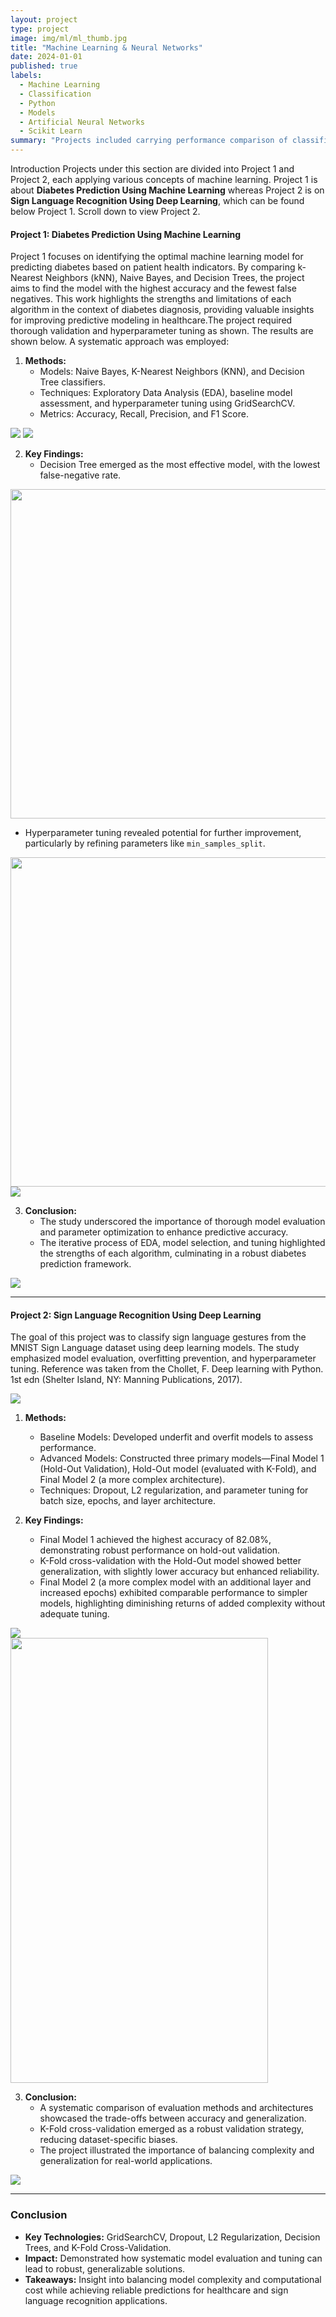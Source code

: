 ```yaml
---
layout: project
type: project
image: img/ml/ml_thumb.jpg
title: "Machine Learning & Neural Networks"
date: 2024-01-01
published: true
labels:
  - Machine Learning
  - Classification
  - Python
  - Models
  - Artificial Neural Networks
  - Scikit Learn
summary: "Projects included carrying performance comparison of classification algorithms such as k-Nearest Neighbors (kNN), Naive Bayes, and Decision Trees in accurately predicting the presence or absence of diabetes. In additon, applied deep learning techniques to accurately classify hand movements from photographs, contributing to the field of sign language recognition."
---
```


Introduction
Projects under this section are divided into Project 1 and Project 2, each applying various concepts of machine learning. Project 1 is about **Diabetes Prediction Using Machine Learning** whereas Project 2 is on **Sign Language Recognition Using Deep Learning**, which can be found below Project 1. Scroll down to view Project 2.

#### **Project 1: Diabetes Prediction Using Machine Learning**
Project 1 focuses on identifying the optimal machine learning model for predicting diabetes based on patient health indicators. By comparing k-Nearest Neighbors (kNN), Naive Bayes, and Decision Trees, the project aims to find the model with the highest accuracy and the fewest false negatives. This work highlights the strengths and limitations of each algorithm in the context of diabetes diagnosis, providing valuable insights for improving predictive modeling in healthcare.The project required thorough validation and hyperparameter tuning as shown. The results are shown below. A systematic approach was employed:

1. **Methods:**
   - Models: Naive Bayes, K-Nearest Neighbors (KNN), and Decision Tree classifiers.
   - Techniques: Exploratory Data Analysis (EDA), baseline model assessment, and hyperparameter tuning using GridSearchCV.
   - Metrics: Accuracy, Recall, Precision, and F1 Score.

<div class="text-center p-4">
  <img src="../img/ml/piechart.png" class="img-thumbnail" >
  <img src="../img/ml/bar_plot.png" class="img-thumbnail" >
</div>

2. **Key Findings:**
   - Decision Tree emerged as the most effective model, with the lowest false-negative rate.

<div class="text-center p-4">
  <img width="607px" height="527" src="../img/ml/ml_result_1.png" class="img-thumbnail" >
</div>

   - Hyperparameter tuning revealed potential for further improvement, particularly by refining parameters like `min_samples_split`.
  
<div class="text-center p-4">
  <img width="607px" height="527" src="../img/ml/ml_result_3.png" class="img-thumbnail" >
</div>

<div class="text-center p-4">
  <img src="../img/ml/feature_importance.png" class="img-thumbnail" >
</div>

3. **Conclusion:**
   - The study underscored the importance of thorough model evaluation and parameter optimization to enhance predictive accuracy.
   - The iterative process of EDA, model selection, and tuning highlighted the strengths of each algorithm, culminating in a robust diabetes prediction framework.

<div class="text-center p-4">
  <img src="../img/ml/diabetes_results_2.png" class="img-thumbnail" >
</div>

---

#### **Project 2: Sign Language Recognition Using Deep Learning**
The goal of this project was to classify sign language gestures from the MNIST Sign Language dataset using deep learning models. The study emphasized model evaluation, overfitting prevention, and hyperparameter tuning. Reference was taken from the Chollet, F. Deep learning with Python. 1st edn (Shelter Island, NY: Manning Publications, 2017).

<div class="text-center p-4">
  <img src="../img/ml/sample.png" class="img-thumbnail" >
</div>

1. **Methods:**
   - Baseline Models: Developed underfit and overfit models to assess performance.
   - Advanced Models: Constructed three primary models—Final Model 1 (Hold-Out Validation), Hold-Out model (evaluated with K-Fold), and Final Model 2 (a more complex architecture).
   - Techniques: Dropout, L2 regularization, and parameter tuning for batch size, epochs, and layer architecture.

2. **Key Findings:**
   - Final Model 1 achieved the highest accuracy of 82.08%, demonstrating robust performance on hold-out validation.
   - K-Fold cross-validation with the Hold-Out model showed better generalization, with slightly lower accuracy but enhanced reliability.
   - Final Model 2 (a more complex model with an additional layer and increased epochs) exhibited comparable performance to simpler models, highlighting diminishing returns of added complexity without adequate tuning.

<div class="text-center p-4">
  <img src="../img/ml/final_model_hand.png" class="img-thumbnail" >
</div>

<div class="text-center p-4">
  <img width="412" height="712" src="../img/ml/ml_result_5.png" class="img-thumbnail" >
</div>

3. **Conclusion:**
   - A systematic comparison of evaluation methods and architectures showcased the trade-offs between accuracy and generalization.
   - K-Fold cross-validation emerged as a robust validation strategy, reducing dataset-specific biases.
   - The project illustrated the importance of balancing complexity and generalization for real-world applications.

<div class="text-center p-4">
  <img src="../img/ml/cm_hand.png" class="img-thumbnail">
</div>

---

### Conclusion
- **Key Technologies:** GridSearchCV, Dropout, L2 Regularization, Decision Trees, and K-Fold Cross-Validation.
- **Impact:** Demonstrated how systematic model evaluation and tuning can lead to robust, generalizable solutions.
- **Takeaways:** Insight into balancing model complexity and computational cost while achieving reliable predictions for healthcare and sign language recognition applications.
